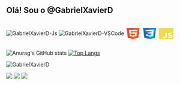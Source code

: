 ## Olá! Sou o @GabrielXavierD
      
<div style="display: inline_block"><br>    
           <img align="center" alt="GabrielXavierD-Js" height="30" width="40" src="https://cdn.jsdelivr.net/gh/devicons/devicon/icons/aftereffects/aftereffects-plain.svg">
           <img align="center" alt="GabrielXavierD-VSCode" height="30" width="40" src="https://cdn.jsdelivr.net/gh/devicons/devicon/icons/vscode/vscode-original.svg" />
           <img align="center" alt="GabrielXavierD-HTML" height="30" width="40" src="https://raw.githubusercontent.com/devicons/devicon/master/icons/html5/html5-original.svg">
           <img align="center" alt="GabrielXavierD-CSS" height="30" width="40" src="https://raw.githubusercontent.com/devicons/devicon/master/icons/css3/css3-original.svg">
           <img align="center" alt="GabrielXavierD-Js" height="30" width="40" src="https://raw.githubusercontent.com/devicons/devicon/master/icons/javascript/javascript-plain.svg">
</div>

##
<!-- 
![Anurag's GitHub stats](https://github-readme-stats.vercel.app/api?username=GabrielXavierD&show_icons=true&bg_color=00000000&text_color=00FF00&title_color=00FF00&icon_color=00FF00&hide_border=true&include_all_commits=true&hide_rank=true)
-->

![Anurag's GitHub stats](https://github-readme-stats.vercel.app/api?username=GabrielXavierD&show_icons=true&bg_color=00000000&text_color=00FF00&title_color=00FF00&icon_color=00FF00&hide_border=true&hide_rank=true)
[![Top Langs](https://github-readme-stats.vercel.app/api/top-langs/?username=GabrielXavierD&layout=compact&bg_color=00000000&text_color=00FF00&title_color=00FF00&icon_color=00FF00&hide_border=true)](https://github.com/anuraghazra/github-readme-stats)
<br>
<p align="left"> <img src="https://komarev.com/ghpvc/?username=GabrielXavierD&label=Profile%20views&color=0e75b6&style=flat" alt="GabrielXavierD" /> </p>



  <a href="https://www.instagram.com/gabrielxavier._/" target="_blank"><img src="https://img.shields.io/badge/-Instagram-%23E4405F?style=for-the-badge&logo=instagram&logoColor=white" target="_blank"></a>
  <a href = "mailto:gabrielxavierdominguess@gmail.com"><img src="https://img.shields.io/badge/-Gmail-%23333?style=for-the-badge&logo=gmail&logoColor=white" target="_blank"></a>
  <a href="https://www.linkedin.com/in/gabriel-xavierr" target="_blank"><img src="https://img.shields.io/badge/-LinkedIn-%230077B5?style=for-the-badge&logo=linkedin&logoColor=white" target="_blank"></a> 
  
</div>
<!---
GabrielXavierD/GabrielXavierD is a ✨ special ✨ repository because its `README.md` (this file) appears on your GitHub profile.
You can click the Preview link to take a look at your changes.
- 👀 I’m interested in ...
- 🌱 I’m currently learning ...
- 💞️ I’m looking to collaborate on ...
- 📫 Contate-me no email: 
 <a href="https://discord.gg/wagxzStdcR" target="_blank"><img src="https://img.shields.io/badge/Discord-7289DA?style=for-the-badge&logo=discord&logoColor=white" target="_blank"></a> 
  <a href="https://www.youtube.com/channel/UC_-uuuZbY0AAt9CViNzvc-Q" target="_blank"><img src="https://img.shields.io/badge/YouTube-FF0000?style=for-the-badge&logo=youtube&logoColor=white" target="_blank"></a>
--->
